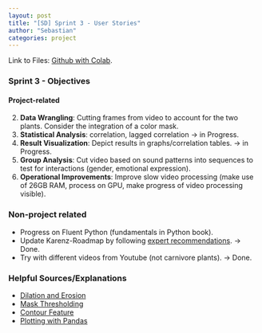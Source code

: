 ```yaml
---
layout: post
title: "[SD] Sprint 3 - User Stories"
author: "Sebastian"
categories: project
---
```

Link to Files: [Github with Colab](https://github.com/plantions/video-edge-extractor/).

### Sprint 3 - Objectives

#### Project-related
2. __Data Wrangling__: Cutting frames from video to account for the two plants. Consider the integration of a color mask.
3. __Statistical Analysis__: correlation, lagged correlation -> in Progress.
4. __Result Visualization__: Depict results in graphs/correlation tables. -> in Progress.
5. __Group Analysis__: Cut video based on sound patterns into sequences to test for interactions (gender,  emotional expression).
6. __Operational Improvements__: Improve slow video processing (make use of 26GB RAM, process on GPU, make progress of video processing visible).

### Non-project related
- Progress on Fluent Python (fundamentals in Python book).
- Update Karenz-Roadmap by following [expert recommendations](https://seduerr91.github.io/blog/experts). -> Done.
- Try with different videos from Youtube (not carnivore plants). -> Done.

### Helpful Sources/Explanations
- [Dilation and Erosion](https://docs.opencv.org/2.4/doc/tutorials/imgproc/erosion_dilatation/erosion_dilatation.html)
- [Mask Thresholding](https://docs.opencv.org/3.4/d7/d4d/tutorial_py_thresholding.html)
- [Contour Feature](https://docs.opencv.org/trunk/dd/d49/tutorial_py_contour_features.html)
- [Plotting with Pandas](https://pandas.pydata.org/pandas-docs/stable/user_guide/visualization.html)
